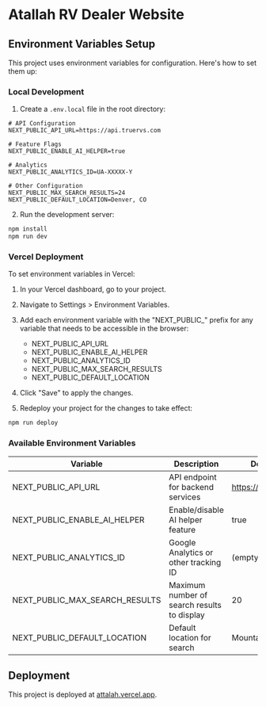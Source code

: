 # Atallah RV Dealer Website

## Environment Variables Setup

This project uses environment variables for configuration. Here's how to set them up:

### Local Development

1. Create a `.env.local` file in the root directory:

```
# API Configuration
NEXT_PUBLIC_API_URL=https://api.truervs.com

# Feature Flags
NEXT_PUBLIC_ENABLE_AI_HELPER=true

# Analytics
NEXT_PUBLIC_ANALYTICS_ID=UA-XXXXX-Y

# Other Configuration
NEXT_PUBLIC_MAX_SEARCH_RESULTS=24
NEXT_PUBLIC_DEFAULT_LOCATION=Denver, CO
```

2. Run the development server:

```bash
npm install
npm run dev
```

### Vercel Deployment

To set environment variables in Vercel:

1. In your Vercel dashboard, go to your project.
2. Navigate to Settings > Environment Variables.
3. Add each environment variable with the "NEXT_PUBLIC_" prefix for any variable that needs to be accessible in the browser:
   - NEXT_PUBLIC_API_URL
   - NEXT_PUBLIC_ENABLE_AI_HELPER
   - NEXT_PUBLIC_ANALYTICS_ID
   - NEXT_PUBLIC_MAX_SEARCH_RESULTS
   - NEXT_PUBLIC_DEFAULT_LOCATION

4. Click "Save" to apply the changes.
5. Redeploy your project for the changes to take effect:

```bash
npm run deploy
```

### Available Environment Variables

| Variable | Description | Default Value |
|----------|-------------|---------------|
| NEXT_PUBLIC_API_URL | API endpoint for backend services | https://api.example.com |
| NEXT_PUBLIC_ENABLE_AI_HELPER | Enable/disable AI helper feature | true |
| NEXT_PUBLIC_ANALYTICS_ID | Google Analytics or other tracking ID | (empty) |
| NEXT_PUBLIC_MAX_SEARCH_RESULTS | Maximum number of search results to display | 20 |
| NEXT_PUBLIC_DEFAULT_LOCATION | Default location for search | Mountain View, CA |

## Deployment

This project is deployed at [attalah.vercel.app](https://attalah.vercel.app). 